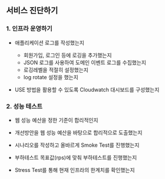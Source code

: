 ## 서비스 진단하기

### 1. 인프라 운영하기
- 애플리케이션 로그를 작성했는지
    - 회원가입, 로그인 등에 로깅을 추가했는지
    - JSON 로그를 사용하여 도메인 이벤트 로그를 수집했는지
    - 로깅레벨을 적절히 설정했는지
    - log rotate 설정을 했는지

- USE 방법을 활용할 수 있도록 Cloudwatch 대시보드를 구성했는지

### 2. 성능 테스트
- 웹 성능 예산을 정한 기준이 합리적인지

- 개선방안을 웹 성능 예산을 바탕으로 합리적으로 도출했는지

- 시나리오를 작성하고 올바르게 Smoke Test를 진행했는지

- 부하테스트 목표값(rps)에 맞춰 부하테스트를 진행했는지

- Stress Test를 통해 현재 인프라의 한계치를 확인했는지
